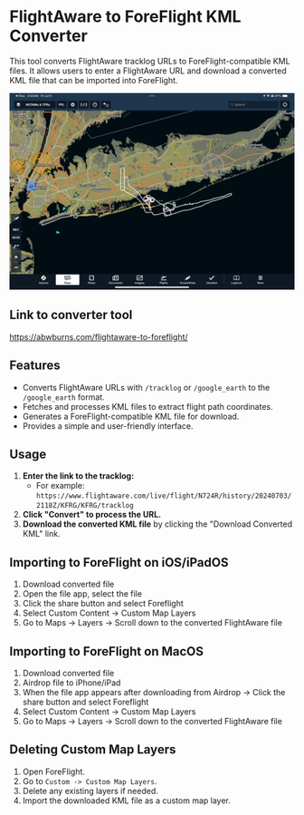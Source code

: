 # FlightAware to ForeFlight KML Converter

This tool converts FlightAware tracklog URLs to ForeFlight-compatible KML files. It allows users to enter a FlightAware URL and download a converted KML file that can be imported into ForeFlight.

![screenshot](custom-user-map.png)

## Link to converter tool

https://abwburns.com/flightaware-to-foreflight/

## Features

- Converts FlightAware URLs with `/tracklog` or `/google_earth` to the `/google_earth` format.
- Fetches and processes KML files to extract flight path coordinates.
- Generates a ForeFlight-compatible KML file for download.
- Provides a simple and user-friendly interface.

## Usage

1. **Enter the link to the tracklog:**
   - For example: `https://www.flightaware.com/live/flight/N724R/history/20240703/2118Z/KFRG/KFRG/tracklog`
2. **Click "Convert" to process the URL.**
3. **Download the converted KML file** by clicking the "Download Converted KML" link.

## Importing to ForeFlight on iOS/iPadOS
1. Download converted file
2. Open the file app, select the file
3. Click the share button and select Foreflight
4. Select Custom Content -> Custom Map Layers
5. Go to Maps -> Layers -> Scroll down to the converted FlightAware file

## Importing to ForeFlight on MacOS
1. Download converted file
2. Airdrop file to iPhone/iPad
3. When the file app appears after downloading from Airdrop -> Click the share button and select Foreflight
4. Select Custom Content -> Custom Map Layers
5. Go to Maps -> Layers -> Scroll down to the converted FlightAware file

## Deleting Custom Map Layers
1. Open ForeFlight.
2. Go to `Custom -> Custom Map Layers`.
3. Delete any existing layers if needed.
4. Import the downloaded KML file as a custom map layer.
